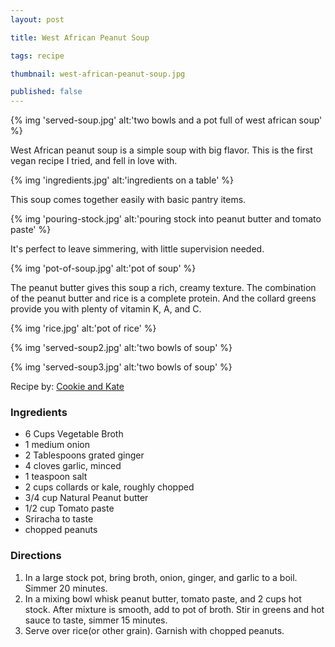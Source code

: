 ```yaml
---
layout: post

title: West African Peanut Soup

tags: recipe

thumbnail: west-african-peanut-soup.jpg

published: false
---
```


{% img 'served-soup.jpg' alt:'two bowls and a pot full of west african soup' %}

West African peanut soup is a simple soup with big flavor. This is the first vegan recipe I tried, and fell in love with.

{% img 'ingredients.jpg' alt:'ingredients on a table' %}

This soup comes together easily with basic pantry items.

{% img 'pouring-stock.jpg' alt:'pouring stock into peanut butter and tomato paste' %}

It's perfect to leave simmering, with little supervision needed.

{% img 'pot-of-soup.jpg' alt:'pot of soup' %}

The peanut butter gives this soup a rich, creamy texture. The combination of the peanut butter and rice is a complete protein. And the collard greens provide you with plenty of vitamin K, A, and C.

{% img 'rice.jpg' alt:'pot of rice' %}

{% img 'served-soup2.jpg' alt:'two bowls of soup' %}

{% img 'served-soup3.jpg' alt:'two bowls of soup' %}



Recipe by: <a href="http://cookieandkate.com/2013/west-african-peanut-soup/" target="_blank">Cookie and Kate</a>

### Ingredients

- 6 Cups Vegetable Broth
- 1 medium onion
- 2 Tablespoons grated ginger
- 4 cloves garlic, minced
- 1 teaspoon salt
- 2 cups collards or kale, roughly chopped
- 3/4 cup Natural Peanut butter
- 1/2 cup Tomato paste
- Sriracha to taste
- chopped peanuts

### Directions

1. In a large stock pot, bring broth, onion, ginger, and garlic to a boil. Simmer 20 minutes.
4. In a mixing bowl whisk peanut butter, tomato paste, and 2 cups hot stock. After mixture is smooth, add to pot of broth. Stir in greens and hot sauce to taste, simmer 15 minutes.
5. Serve over rice(or other grain). Garnish with chopped peanuts.
